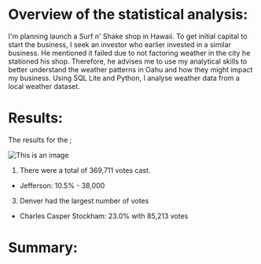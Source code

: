 # Overview of the statistical analysis:
I'm planning launch a Surf n' Shake shop in Hawaii. To get initial capital to start the business, I seek an investor who earlier invested in a similar business. He mentioned it failed due to not factoring weather in the city he stationed his shop. Therefore, he advises me to use my analytical skills to better understand the weather patterns in Oahu and how they might impact my business. Using SQL Lite and Python, I analyse weather data from a local weather dataset. 

# Results:

The results for the ; 

![This is an image]()

1. There were a total of 369,711 votes cast.  

* Jefferson: 10.5% - 38,000


3. Denver had the largest number of votes 

* Charles Casper Stockham: 23.0% with 85,213 votes

# Summary:
